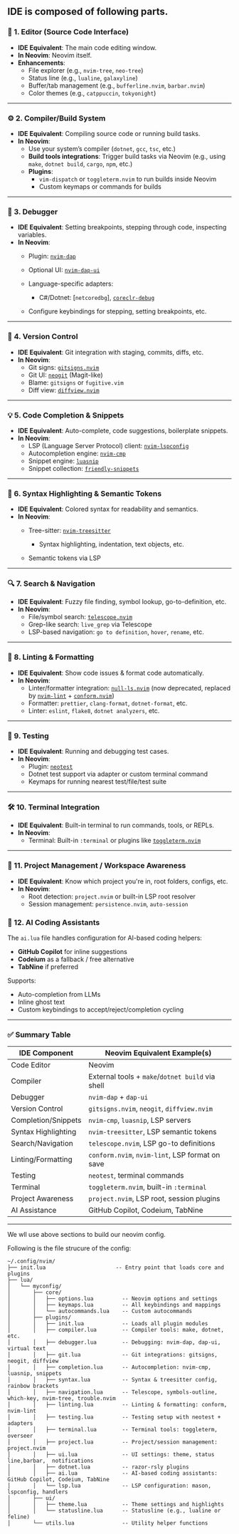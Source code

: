 ## IDE is composed of following parts.

### 🔧 1. **Editor (Source Code Interface)**

- **IDE Equivalent**: The main code editing window.
- **In Neovim**: Neovim itself.
- **Enhancements**:
  - File explorer (e.g., `nvim-tree`, `neo-tree`)
  - Status line (e.g., `lualine`, `galaxyline`)
  - Buffer/tab management (e.g., `bufferline.nvim`, `barbar.nvim`)
  - Color themes (e.g., `catppuccin`, `tokyonight`)

---

### ⚙️ 2. **Compiler/Build System**

- **IDE Equivalent**: Compiling source code or running build tasks.
- **In Neovim**:
  - Use your system’s compiler (`dotnet`, `gcc`, `tsc`, etc.)
  - **Build tools integrations**: Trigger build tasks via Neovim (e.g., using `make`, `dotnet build`, `cargo`, `npm`, etc.)
  - **Plugins**:
    - `vim-dispatch` or `toggleterm.nvim` to run builds inside Neovim
    - Custom keymaps or commands for builds

---

### 🐞 3. **Debugger**

- **IDE Equivalent**: Setting breakpoints, stepping through code, inspecting variables.
- **In Neovim**:
  - Plugin: [`nvim-dap`](https://github.com/mfussenegger/nvim-dap)
  - Optional UI: [`nvim-dap-ui`](https://github.com/rcarriga/nvim-dap-ui)
  - Language-specific adapters:
    - C#/Dotnet: \[`netcoredbg`], [`coreclr-debug`](https://github.com/Samsung/netcoredbg)

  - Configure keybindings for stepping, setting breakpoints, etc.

---

### 🌳 4. **Version Control**

- **IDE Equivalent**: Git integration with staging, commits, diffs, etc.
- **In Neovim**:
  - Git signs: [`gitsigns.nvim`](https://github.com/lewis6991/gitsigns.nvim)
  - Git UI: [`neogit`](https://github.com/TimUntersberger/neogit) (Magit-like)
  - Blame: `gitsigns` or `fugitive.vim`
  - Diff view: [`diffview.nvim`](https://github.com/sindrets/diffview.nvim)

---

### 💡 5. **Code Completion & Snippets**

- **IDE Equivalent**: Auto-complete, code suggestions, boilerplate snippets.
- **In Neovim**:
  - LSP (Language Server Protocol) client: [`nvim-lspconfig`](https://github.com/neovim/nvim-lspconfig)
  - Autocompletion engine: [`nvim-cmp`](https://github.com/hrsh7th/nvim-cmp)
  - Snippet engine: [`luasnip`](https://github.com/L3MON4D3/LuaSnip)
  - Snippet collection: [`friendly-snippets`](https://github.com/rafamadriz/friendly-snippets)

---

### 🎨 6. **Syntax Highlighting & Semantic Tokens**

- **IDE Equivalent**: Colored syntax for readability and semantics.
- **In Neovim**:
  - Tree-sitter: [`nvim-treesitter`](https://github.com/nvim-treesitter/nvim-treesitter)
    - Syntax highlighting, indentation, text objects, etc.

  - Semantic tokens via LSP

---

### 🔍 7. **Search & Navigation**

- **IDE Equivalent**: Fuzzy file finding, symbol lookup, go-to-definition, etc.
- **In Neovim**:
  - File/symbol search: [`telescope.nvim`](https://github.com/nvim-telescope/telescope.nvim)
  - Grep-like search: `live_grep` via Telescope
  - LSP-based navigation: `go to definition`, `hover`, `rename`, etc.

---

### 🧼 8. **Linting & Formatting**

- **IDE Equivalent**: Show code issues & format code automatically.
- **In Neovim**:
  - Linter/formatter integration: [`null-ls.nvim`](https://github.com/jose-elias-alvarez/null-ls.nvim) (now deprecated, replaced by [`nvim-lint`](https://github.com/mfussenegger/nvim-lint) + [`conform.nvim`](https://github.com/stevearc/conform.nvim))
  - Formatter: `prettier`, `clang-format`, `dotnet-format`, etc.
  - Linter: `eslint`, `flake8`, `dotnet analyzers`, etc.

---

### 🧪 9. **Testing**

- **IDE Equivalent**: Running and debugging test cases.
- **In Neovim**:
  - Plugin: [`neotest`](https://github.com/nvim-neotest/neotest)
  - Dotnet test support via adapter or custom terminal command
  - Keymaps for running nearest test/file/test suite

---

### 🛠️ 10. **Terminal Integration**

- **IDE Equivalent**: Built-in terminal to run commands, tools, or REPLs.
- **In Neovim**:
  - Terminal: Built-in `:terminal` or plugins like [`toggleterm.nvim`](https://github.com/akinsho/toggleterm.nvim)

---

### 🧭 11. **Project Management / Workspace Awareness**

- **IDE Equivalent**: Know which project you're in, root folders, configs, etc.
- **In Neovim**:
  - Root detection: `project.nvim` or built-in LSP root resolver
  - Session management: `persistence.nvim`, `auto-session`

### 🤖 12. AI Coding Assistants

The `ai.lua` file handles configuration for AI-based coding helpers:

- **GitHub Copilot** for inline suggestions
- **Codeium** as a fallback / free alternative
- **TabNine** if preferred

Supports:
- Auto-completion from LLMs
- Inline ghost text
- Custom keybindings to accept/reject/completion cycling

---

### ✅ Summary Table

| IDE Component       | Neovim Equivalent Example(s)                     |
| ------------------- | ------------------------------------------------ |
| Code Editor         | Neovim                                           |
| Compiler            | External tools + `make`/`dotnet build` via shell |
| Debugger            | `nvim-dap` + `dap-ui`                            |
| Version Control     | `gitsigns.nvim`, `neogit`, `diffview.nvim`       |
| Completion/Snippets | `nvim-cmp`, `luasnip`, LSP servers               |
| Syntax Highlighting | `nvim-treesitter`, LSP semantic tokens           |
| Search/Navigation   | `telescope.nvim`, LSP go-to definitions          |
| Linting/Formatting  | `conform.nvim`, `nvim-lint`, LSP format on save  |
| Testing             | `neotest`, terminal commands                     |
| Terminal            | `toggleterm.nvim`, built-in `:terminal`          |
| Project Awareness   | `project.nvim`, LSP root, session plugins        |
| AI Assistance       | GitHub Copilot, Codeium, TabNine                 |

---

We wll use above sections to build our neovim config.

Following is the file strucure of the config:

```text
~/.config/nvim/
├── init.lua                      -- Entry point that loads core and plugins
├── lua/
│   └── myconfig/
│       ├── core/
│       │   ├── options.lua         -- Neovim options and settings
│       │   ├── keymaps.lua         -- All keybindings and mappings
│       │   └── autocommands.lua    -- Custom autocommands
│       ├── plugins/
│       │   ├── init.lua            -- Loads all plugin modules
│       │   ├── compiler.lua        -- Compiler tools: make, dotnet, etc.
│       │   ├── debugger.lua        -- Debugging: nvim-dap, dap-ui, virtual text
│       │   ├── git.lua             -- Git integrations: gitsigns, neogit, diffview
│       │   ├── completion.lua      -- Autocompletion: nvim-cmp, luasnip, snippets
│       │   ├── syntax.lua          -- Syntax & treesitter config, rainbow brackets
│       │   ├── navigation.lua      -- Telescope, symbols-outline, which-key, nvim-tree, trouble.nvim
│       │   ├── linting.lua         -- Linting & formatting: conform, nvim-lint
│       │   ├── testing.lua         -- Testing setup with neotest + adapters
│       │   ├── terminal.lua        -- Terminal tools: toggleterm, overseer
│       │   ├── project.lua         -- Project/session management: project.nvim
│       │   ├── ui.lua              -- UI settings: theme, status line,barbar,  notifications
│       │   ├── dotnet.lua          -- razor-rsly plugins
│       │   ├── ai.lua              -- AI-based coding assistants: GitHub Copilot, Codeium, TabNine
│       │   └── lsp.lua             -- LSP configuration: mason, lspconfig, handlers
│       ├── ui/
│       │   ├── theme.lua           -- Theme settings and highlights
│       │   └── statusline.lua      -- Statusline (e.g., lualine or feline)
│       └── utils.lua               -- Utility helper functions
```
